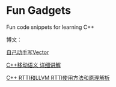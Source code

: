# Fun Gadgets

Fun code snippets for learning C++

博文：

[自己动手写Vector](https://www.cnblogs.com/zhangyi1357/p/16009968.html)

[C++移动语义 详细讲解](https://www.cnblogs.com/zhangyi1357/p/16018810.html)

[C++ RTTI和LLVM RTTI使用方法和原理解析](https://zhuanlan.zhihu.com/p/620724283)